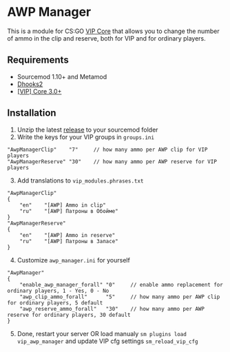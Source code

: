 # AWP Manager
This is a module for CS:GO [VIP Core](https://github.com/R1KO/VIP-Core/tree/v3.0.3R) that allows you to change the number of ammo in the clip and reserve, both for VIP and for ordinary players.
## Requirements
* Sourcemod 1.10+ and Metamod
* [Dhooks2](https://github.com/peace-maker/DHooks2/releases)
* [[VIP] Core 3.0+](https://github.com/R1KO/VIP-Core/tree/v3.0.3R)

## Installation
1. Unzip the latest [release](https://github.com/Delfram99/Awp-Manager/releases) to your sourcemod folder
2. Write the keys for your VIP groups in `groups.ini` 
```
"AwpManagerClip"    "7"     // how many ammo per AWP clip for VIP players
"AwpManagerReserve" "30"    // how many ammo per AWP reserve for VIP players
```
3. Add translations to `vip_modules.phrases.txt`
```
"AwpManagerClip"
{
    "en"    "[AWP] Ammo in clip"
    "ru"    "[AWP] Патроны в Обойме"
}
"AwpManagerReserve"
{
    "en"    "[AWP] Ammo in reserve"
    "ru"    "[AWP] Патроны в Запасе"
}
```
4. Customize `awp_manager.ini` for yourself
```
"AwpManager"
{
    "enable_awp_manager_forall" "0"     // enable ammo replacement for ordinary players, 1 - Yes, 0 - No
    "awp_clip_ammo_forall"      "5"     // how many ammo per AWP clip for ordinary players, 5 default
    "awp_reserve_ammo_forall"   "30"    // how many ammo per AWP reserve for ordinary players, 30 default
}
```
5. Done, restart your server OR load manualy `sm plugins load vip_awp_manager` and update VIP cfg settings `sm_reload_vip_cfg`